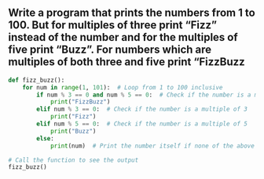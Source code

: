 ##   Write a program that prints the numbers from 1 to 100. But for multiples of three print “Fizz” instead of the number and for the multiples of five print “Buzz”. For numbers which are multiples of both three and five print “FizzBuzz

```py
def fizz_buzz():
    for num in range(1, 101):  # Loop from 1 to 100 inclusive
        if num % 3 == 0 and num % 5 == 0:  # Check if the number is a multiple of both 3 and 5
            print("FizzBuzz")
        elif num % 3 == 0:  # Check if the number is a multiple of 3
            print("Fizz")
        elif num % 5 == 0:  # Check if the number is a multiple of 5
            print("Buzz")
        else:
            print(num)  # Print the number itself if none of the above conditions are met

# Call the function to see the output
fizz_buzz()

```
